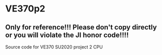 # VE370p2
## Only for reference!!! Please don't copy directly or you will violate the JI honor code!!!!
Source code for VE370 SU2020 project 2 CPU
